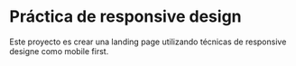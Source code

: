 # Práctica de responsive design

Este proyecto es crear una landing page utilizando técnicas de responsive designe como mobile first.
